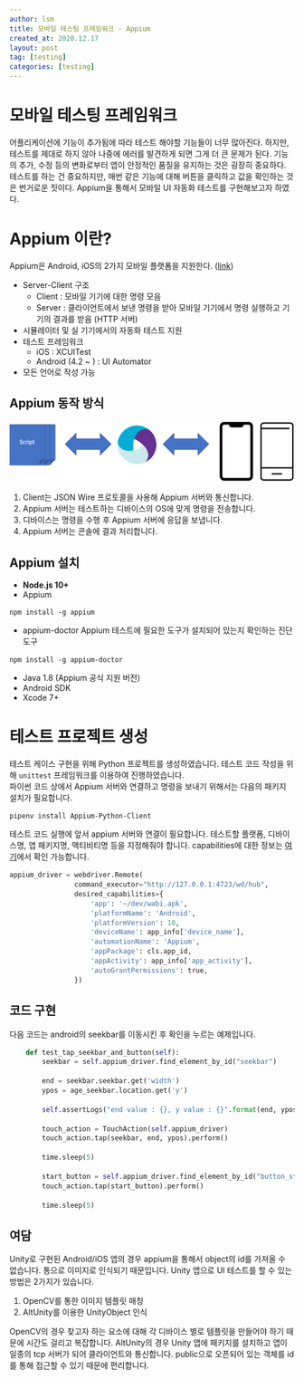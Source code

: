 ```yaml
---
author: lsm
title: 모바일 테스팅 프레임워크 - Appium
created_at: 2020.12.17
layout: post
tag: [testing]
categories: [testing]
---
```


# 모바일 테스팅 프레임워크
어플리케이션에 기능이 추가됨에 따라 테스트 해야할 기능들이 너무 많아진다. 하지만, 테스트를 제대로 하지 않아 나중에 에러를 발견하게 되면 그게 더 큰 문제가 된다. 기능의 추가, 수정 등의 변화로부터 앱이 안정적인 품질을 유지하는 것은 굉장히 중요하다. 
테스트를 하는 건 중요하지만, 매번 같은 기능에 대해 버튼을 클릭하고 값을 확인하는 것은 번거로운 짓이다. Appium을 통해서 모바일 UI 자동화 테스트를 구현해보고자 하였다.

# Appium 이란?
Appium은 Android, iOS의 2가지 모바일 플랫폼을 지원한다. ([link](https://github.com/appium/appium))
- Server-Client 구조
    - Client : 모바일 기기에 대한 명령 모음
    - Server : 클라이언트에서 보낸 명령을 받아 모바일 기기에서 명령 실행하고 기기의 결과를 받음 (HTTP 서버)
- 시뮬레이터 및 실 기기에서의 자동화 테스트 지원
- 테스트 프레임워크
    - iOS : XCUITest
    - Android (4.2 ~ ) : UI Automator
- 모든 언어로 작성 가능


## Appium 동작 방식
![Appium_archi](https://raw.githubusercontent.com/songmilee/songmilee.github.io/master//img/2020_12_17_appium.png)
1. Client는 JSON Wire 프로토콜을 사용해 Appium 서버와 통신합니다.
2. Appium 서버는 테스트하는 디바이스의 OS에 맞게 명령을 전송합니다.
3. 디바이스는 명령을 수행 후 Appium 서버에 응답을 보냅니다.
4. Appium 서버는 콘솔에 결과 처리합니다.

## Appium 설치
- **Node.js 10+**
- Appium
```shell
npm install -g appium
```
- appium-doctor
Appium 테스트에 필요한 도구가 설치되어 있는지 확인하는 진단 도구
```shell
npm install -g appium-doctor
```
- Java 1.8 (Appium 공식 지원 버전)
- Android SDK
- Xcode 7+
  

# 테스트 프로젝트 생성
테스트 케이스 구현을 위해 Python 프로젝트를 생성하였습니다. 테스트 코드 작성을 위해 `unittest` 프레임워크를 이용하여 진행하였습니다.  
파이썬 코드 상에서 Appium 서버와 연결하고 명령을 보내기 위해서는 다음의 패키지 설치가 필요합니다.
  
```
pipenv install Appium-Python-Client
```
테스트 코드 실행에 앞서 appium 서버와 연결이 필요합니다. 테스트할 플랫폼, 디바이스명, 앱 패키지명, 액티비티명 등을 지정해줘야 합니다. capabilities에 대한 정보는 [여기](http://appium.io/docs/en/writing-running-appium/caps/)에서 확인 가능합니다.  

```python
appium_driver = webdriver.Remote(
                command_executor="http://127.0.0.1:4723/wd/hub",
                desired_capabilities={
                    'app': '~/dev/wabi.apk',
                    'platformName': 'Android',
                    'platformVersion': 10,
                    'deviceName': app_info['device_name'],
                    'automationName': 'Appium',
                    'appPackage': cls.app_id,
                    'appActivity': app_info['app_activity'],
                    'autoGrantPermissions': true,
                })
```

## 코드 구현
다음 코드는 android의 seekbar를 이동시킨 후 확인을 누르는 예제입니다.
```python
    def test_tap_seekbar_and_button(self):        
        seekbar = self.appium_driver.find_element_by_id("seekbar")

        end = seekbar.seekbar.get('width')
        ypos = age_seekbar.location.get('y')

        self.assertLogs("end value : {}, y value : {}".format(end, ypos))

        touch_action = TouchAction(self.appium_driver)
        touch_action.tap(seekbar, end, ypos).perform()

        time.sleep(5)

        start_button = self.appium_driver.find_element_by_id("button_start")
        touch_action.tap(start_button).perform()

        time.sleep(5)
```

## 여담
Unity로 구현된 Android/iOS 앱의 경우 appium을 통해서 object의 id를 가져올 수 없습니다. 통으로 이미지로 인식되기 때문입니다.
Unity 앱으로 UI 테스트를 할 수 있는 방법은 2가지가 있습니다.

1. OpenCV를 통한 이미지 템플릿 매칭
2. AltUnity를 이용한 UnityObject 인식

OpenCV의 경우 찾고자 하는 요소에 대해 각 디바이스 별로 템플릿을 만들어야 하기 때문에 시간도 걸리고 복잡합니다.
AltUnity의 경우 Unity 앱에 패키지를 설치하고 앱이 일종의 tcp 서버가 되어 클라이언트와 통신합니다. public으로 오픈되어 있는 객체를 id를 통해 접근할 수 있기 때문에 편리합니다.
